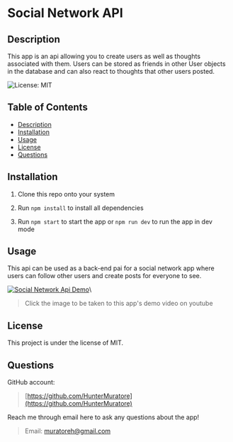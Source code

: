 # Social Network API

## Description

This app is an api allowing you to create users as well as thoughts associated with them.
Users can be stored as friends in other User objects in the database and can also react to thoughts that other users posted.

![License: MIT](https://img.shields.io/badge/License-MIT-yellow.svg)

## Table of Contents

- [Description](#description)
- [Installation](#installation)
- [Usage](#usage)
- [License](#license)
- [Questions](#questions)

## Installation

1. Clone this repo onto your system

2. Run `npm install` to install all dependencies

3. Run `npm start` to start the app or `npm run dev` to run the app in dev mode

## Usage

This api can be used as a back-end pai for a social network app where users can follow other users and create posts for everyone to see.

[![Social Network Api Demo](https://img.youtube.com/vi/CZfQZRbhygA/maxresdefault.jpg)](https://youtu.be/watch?v=CZfQZRbhygA)\
>Click the image to be taken to this app's demo video on youtube

## License

This project is under the license of MIT.

## Questions

GitHub account:

>[https://github.com/HunterMuratore](https://github.com/HunterMuratore)

Reach me through email here to ask any questions about the app!

>Email: [muratoreh@gmail.com](mailto:muratoreh@gmail.com)
